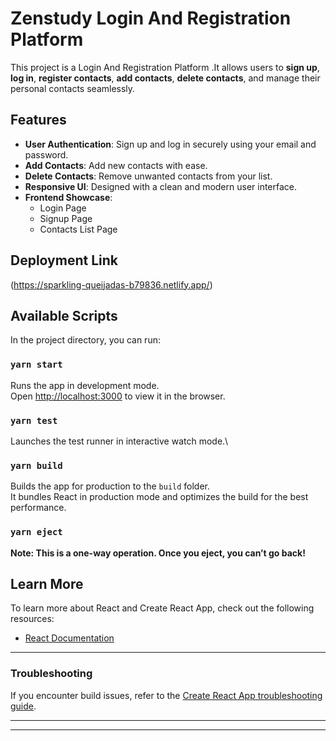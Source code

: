 # Zenstudy Login And Registration Platform

This project is a Login And Registration Platform .It allows users to **sign up**, **log in**, **register contacts**, **add contacts**, **delete contacts**, and manage their personal contacts seamlessly.

## Features

- **User Authentication**: Sign up and log in securely using your email and password.
- **Add Contacts**: Add new contacts with ease.
- **Delete Contacts**: Remove unwanted contacts from your list.
- **Responsive UI**: Designed with a clean and modern user interface.
- **Frontend Showcase**:
  - Login Page
  - Signup Page
  - Contacts List Page
 
## Deployment Link

(https://sparkling-queijadas-b79836.netlify.app/)
  
## Available Scripts

In the project directory, you can run:

### `yarn start`

Runs the app in development mode.\
Open [http://localhost:3000](http://localhost:3000) to view it in the browser.

### `yarn test`

Launches the test runner in interactive watch mode.\

### `yarn build`

Builds the app for production to the `build` folder.\
It bundles React in production mode and optimizes the build for the best performance.

### `yarn eject`

**Note: This is a one-way operation. Once you eject, you can’t go back!**

## Learn More

To learn more about React and Create React App, check out the following resources:

- [React Documentation](https://reactjs.org/)

---

### Troubleshooting

If you encounter build issues, refer to the [Create React App troubleshooting guide](https://facebook.github.io/create-react-app/docs/troubleshooting#npm-run-build-fails-to-minify).

---



---



